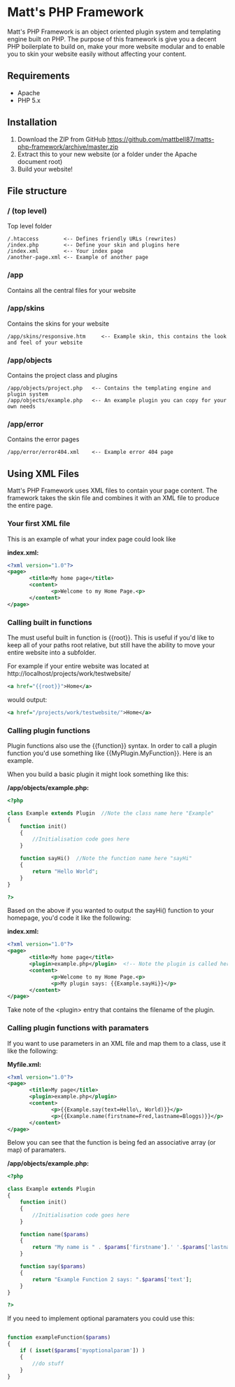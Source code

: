 Matt's PHP Framework
=====================

Matt's PHP Framework is an object oriented plugin system and templating engine built on PHP. The purpose of this framework is give you a decent PHP boilerplate to build on, make your more website modular and to enable you to skin your website easily without affecting your content.

## Requirements
* Apache
* PHP 5.x

## Installation
1. Download the ZIP from GitHub
       https://github.com/mattbell87/matts-php-framework/archive/master.zip
2. Extract this to your new website (or a folder under the Apache document root)
3. Build your website!

## File structure

### / (top level)
Top level folder
```
/.htaccess        <-- Defines friendly URLs (rewrites)
/index.php        <-- Define your skin and plugins here
/index.xml        <-- Your index page
/another-page.xml <-- Example of another page
```

### /app
Contains all the central files for your website

### /app/skins
Contains the skins for your website
```
/app/skins/responsive.htm     <-- Example skin, this contains the look and feel of your website
```

### /app/objects
Contains the project class and plugins
```
/app/objects/project.php   <-- Contains the templating engine and plugin system
/app/objects/example.php   <-- An example plugin you can copy for your own needs
```

### /app/error
Contains the error pages
```
/app/error/error404.xml    <-- Example error 404 page
```

## Using XML Files

Matt's PHP Framework uses XML files to contain your page content. The framework takes the skin file and combines it with an XML file to produce the entire page.

### Your first XML file

This is an example of what your index page could look like

**index.xml:**
```xml
<?xml version="1.0"?>
<page>
       <title>My home page</title>
       <content>
              <p>Welcome to my Home Page.<p>
       </content>
</page>
```

### Calling built in functions

The must useful built in function is {{root}}. This is useful if you'd like to keep all of your paths root relative, but still have the ability to move your entire website into a subfolder.

For example if your entire website was located at http://localhost/projects/work/testwebsite/
```xml
<a href="{{root}}">Home</a>
```
would output:
```xml
<a href="/projects/work/testwebsite/">Home</a>
```

### Calling plugin functions

Plugin functions also use the {{function}} syntax. In order to call a plugin function you'd use something like {{MyPlugin.MyFunction}}. Here is an example.

When you build a basic plugin it might look something like this:

**/app/objects/example.php:**
```php
<?php

class Example extends Plugin  //Note the class name here "Example"
{
    function init()
    {
        //Initialisation code goes here
    }

    function sayHi()  //Note the function name here "sayHi"
    {
        return "Hello World";
    }
}

?>
```

Based on the above if you wanted to output the sayHi() function to your homepage, you'd code it like the following:

**index.xml:**
```xml
<?xml version="1.0"?>
<page>
       <title>My home page</title>
       <plugin>example.php</plugin>  <!-- Note the plugin is called here -->
       <content>
              <p>Welcome to my Home Page.<p>
              <p>My plugin says: {{Example.sayHi}}</p>
       </content>
</page>
```

Take note of the &lt;plugin&gt; entry that contains the filename of the plugin.

### Calling plugin functions with paramaters


If you want to use parameters in an XML file and map them to a class, use it like the following:

**Myfile.xml:**
```xml
<?xml version="1.0"?>
<page>
       <title>My page</title>
       <plugin>example.php</plugin>
       <content>
              <p>{{Example.say(text=Hello\, World)}}</p>
              <p>{{Example.name(firstname=Fred,lastname=Bloggs)}}</p>
       </content>
</page>
```

Below you can see that the function is being fed an associative array (or map) of paramaters.

**/app/objects/example.php:**
```php
<?php

class Example extends Plugin
{
    function init()
    {
        //Initialisation code goes here
    }

    function name($params)
    {
        return "My name is " . $params['firstname'].' '.$params['lastname'];
    }

    function say($params)
    {
        return "Example Function 2 says: ".$params['text'];
    }
}

?>
```

If you need to implement optional paramaters you could use this:

```php

function exampleFunction($params)
{
    if ( isset($params['myoptionalparam']) )
    {
        //do stuff
    }
}

```
